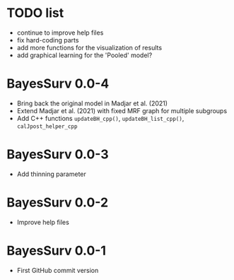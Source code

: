 # TODO list

* continue to improve help files
* fix hard-coding parts
* add more functions for the visualization of results
* add graphical learning for the 'Pooled' model?

# BayesSurv 0.0-4

* Bring back the original model in Madjar et al. (2021)
* Extend Madjar et al. (2021) with fixed MRF graph for multiple subgroups
* Add C++ functions `updateBH_cpp()`, `updateBH_list_cpp()`, `calJpost_helper_cpp`

# BayesSurv 0.0-3

* Add thinning parameter

# BayesSurv 0.0-2

* Improve help files

# BayesSurv 0.0-1

* First GitHub commit version
